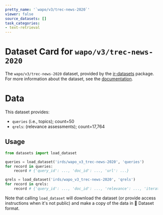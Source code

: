 ```yaml
---
pretty_name: '`wapo/v3/trec-news-2020`'
viewer: false
source_datasets: []
task_categories:
- text-retrieval
---
```


# Dataset Card for `wapo/v3/trec-news-2020`

The `wapo/v3/trec-news-2020` dataset, provided by the [ir-datasets](https://ir-datasets.com/) package.
For more information about the dataset, see the [documentation](https://ir-datasets.com/wapo#wapo/v3/trec-news-2020).

# Data

This dataset provides:
 - `queries` (i.e., topics); count=50
 - `qrels`: (relevance assessments); count=17,764


## Usage

```python
from datasets import load_dataset

queries = load_dataset('irds/wapo_v3_trec-news-2020', 'queries')
for record in queries:
    record # {'query_id': ..., 'doc_id': ..., 'url': ...}

qrels = load_dataset('irds/wapo_v3_trec-news-2020', 'qrels')
for record in qrels:
    record # {'query_id': ..., 'doc_id': ..., 'relevance': ..., 'iteration': ...}

```

Note that calling `load_dataset` will download the dataset (or provide access instructions when it's not public) and make a copy of the
data in 🤗 Dataset format.
